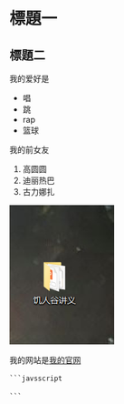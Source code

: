 # 標題一

## 標題二

 我的爱好是

 * 唱
 * 跳
 * rap
 * 篮球
  
  我的前女友

  1. 高圆圆
  2. 迪丽热巴
  3. 古力娜扎

![我的照片](1.jpg)

  我的网站是[我的官网](https://jiangkai.com)



    ```javsscript
  
    ``` 